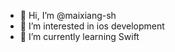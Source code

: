 - 👋 Hi, I’m @maixiang-sh
- 👀 I’m interested in ios development
- 🌱 I’m currently learning Swift


<!---
maixiang-sh/maixiang-sh is a ✨ special ✨ repository because its `README.md` (this file) appears on your GitHub profile.
You can click the Preview link to take a look at your changes.
--->
